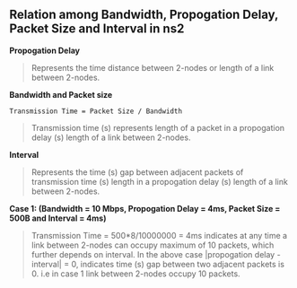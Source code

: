 ## Relation among Bandwidth, Propogation Delay, Packet Size and Interval in ns2

**Propogation Delay**

> Represents the time distance between 2-nodes or length of a link between 2-nodes.

**Bandwidth and Packet size**
```
Transmission Time = Packet Size / Bandwidth
```

> Transmission time (s) represents length of a packet in a propogation delay (s) length of a link between 2-nodes.

**Interval**

> Represents the time (s) gap between adjacent packets of transmission time (s) length in a propogation delay (s) length of a link between 2-nodes.

**Case 1: (Bandwidth = 10 Mbps, Propogation Delay = 4ms, Packet Size = 500B and Interval = 4ms)**

>Transmission Time = 500\*8/10000000 = 4ms indicates at any time a link between 2-nodes can occupy maximum of 10 packets, which further depends on interval. In the above case |propogation delay - interval| = 0, indicates time (s) gap between two adjacent packets is 0. i.e in case 1 link between 2-nodes occupy 10 packets.


